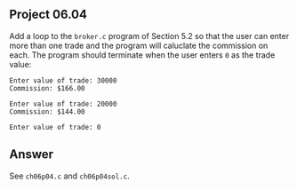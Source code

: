 ## Project 06.04
Add a loop to the ```broker.c``` program of Section 5.2 so that the user can enter more than one trade and the program will caluclate the commission on each. The program should terminate when the user enters ```0``` as the trade value:
```
Enter value of trade: 30000
Commission: $166.00

Enter value of trade: 20000
Commission: $144.00

Enter value of trade: 0
```

## Answer
See ```ch06p04.c``` and ```ch06p04sol.c```.
